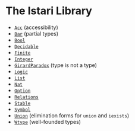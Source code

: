 # The Istari Library

- [`Acc`](lib/acc.html) (accessibility)
- [`Bar`](lib/bar.html) (partial types)
- [`Bool`](lib/bool.html)
- [`Decidable`](lib/decidable.html)
- [`Finite`](lib/finite.html)
- [`Integer`](lib/integer.html)
- [`GirardParadox`](lib/girard-paradox.html) (type is not a type)
- [`Logic`](lib/logic.html)
- [`List`](lib/list.html)
- [`Nat`](lib/nat.html)
- [`Option`](lib/option.html)
- [`Relations`](lib/relations.html)
- [`Stable`](lib/stable.html)
- [`Symbol`](lib/symbol.html)
- [`Union`](lib/union.html) (elimination forms for `union` and `iexists`)
- [`Wtype`](lib/wtype.html) (well-founded types)
